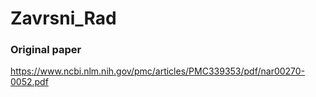 # Zavrsni_Rad

### Original paper
https://www.ncbi.nlm.nih.gov/pmc/articles/PMC339353/pdf/nar00270-0052.pdf
